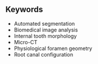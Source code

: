 ## Keywords

- Automated segmentation
- Biomedical image analysis
- Internal tooth morphology
- Micro-CT
- Physiological foramen geometry
- Root canal configuration